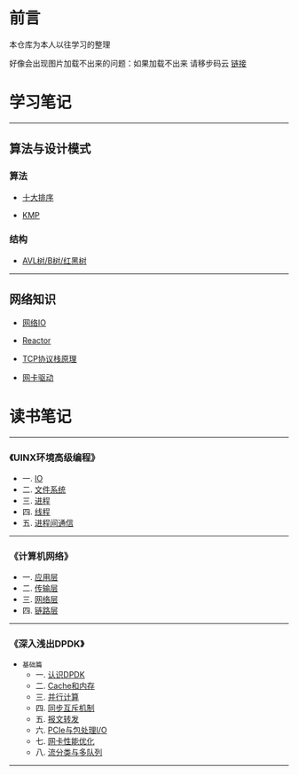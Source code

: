 # 前言 
本仓库为本人以往学习的整理 

好像会出现图片加载不出来的问题：如果加载不出来 请移步码云 [链接](https://gitee.com/shixianguo/glearn)

# 学习笔记
---

## 算法与设计模式


### 算法
* [十大排序](学习笔记/算法与设计模式/常用算法/sort.md)
  
* [KMP](学习笔记/算法与设计模式/常用算法/kmp.md)

### 结构

* [AVL树/B树/红黑树](学习笔记/算法与设计模式/常用结构/搜索树.md)

---

## 网络知识

* [网络IO](学习笔记/网络知识/网络IO.md)   

* [Reactor](学习笔记/网络知识/Reactor.md) 

* [TCP协议栈原理](学习笔记/网络知识/TCP协议原理.md) 

* [网卡驱动](学习笔记/网络知识/网卡驱动.md) 



# 读书笔记



----
### 《UINX环境高级编程》
* 一. [IO](读书笔记/UINX环境高级编程/IO.md) 
* 二. [文件系统](读书笔记/UINX环境高级编程/文件系统.md)  
* 三. [进程](读书笔记/UINX环境高级编程/进程.md)  
* 四. [线程](读书笔记/UINX环境高级编程/线程.md)  
* 五. [进程间通信](读书笔记/UINX环境高级编程/进程通信.md)  
----

### 《计算机网络》

* 一. [应用层](读书笔记/计算机网络-自顶向下方法/应用层.md) 
* 二. [传输层](读书笔记/计算机网络-自顶向下方法/传输层.md)  
* 三. [网络层](读书笔记/计算机网络-自顶向下方法/网络层.md)  
* 四. [链路层](读书笔记/计算机网络-自顶向下方法/链路层.md)  

----
### 《深入浅出DPDK》
* `基础篇`
   * 一. [认识DPDK](读书笔记/深入浅出DPDK/基础篇/认识DPDK.md)
   * 二. [Cache和内存](读书笔记/深入浅出DPDK/基础篇/Cache和内存.md)
   * 三. [并行计算](读书笔记/深入浅出DPDK/基础篇/并行计算.md)
   * 四. [同步互斥机制](读书笔记/深入浅出DPDK/基础篇/同步互斥机制.md)
   * 五. [报文转发](读书笔记/深入浅出DPDK/基础篇/报文转发.md)
   * 六. [PCIe与包处理I/O](读书笔记/深入浅出DPDK/基础篇/PCIe与包处理I/O.md)
   * 七. [网卡性能优化](读书笔记/深入浅出DPDK/基础篇/网卡性能优化.md)
   * 八. [流分类与多队列](读书笔记/深入浅出DPDK/基础篇/流分类与多队列.md)
----

## 








     

     

